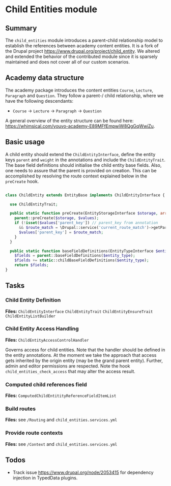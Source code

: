 # Child Entities module

## Summary

The `child_entities` module introduces a parent-child relationship model to establish the references between academy content entities. It is a fork of the Drupal project https://www.drupal.org/project/child_entity. We altered and extended the behavior of the contributed module since it is sparsely maintained and does not cover all of our custom scenarios.

## Academy data structure

The academy package introduces the content entities `Course`, `Lecture`, `Paragraph` and `Question`. They follow a parent-/ child relationship, where we have the following descendants:

- `Course` -> `Lecture` -> `Paragraph` -> `Question`

A general overview of the entity structure can be found here: https://whimsical.com/youvo-academy-E89MFfEmpwiW8QgGqWwiZu.

## Basic usage

A child entity should extend the `ChildEntityInterface`, define the entity keys `parent` and `weight` in the annotations and include the `ChildEntityTrait`. The base field definitions should initialise the child entity base fields. Also, one needs to assure that the parent is provided on creation. This can be accomplished by resolving the route context explained below in the `preCreate` hook.

```php

class ChildEntity extends EntityBase implements ChildEntityInterface {

  use ChildEntityTrait;

  public static function preCreate(EntityStorageInterface $storage, array &$values) {
    parent::preCreate($storage, $values);
    if (!isset($values['parent_key']) // parent_key from annotation
      && $route_match = \Drupal::service('current_route_match')->getParameter('parent_key')) {
      $values['parent_key'] = $route_match;
    }
  }

  public static function baseFieldDefinitions(EntityTypeInterface $entity_type) {
    $fields = parent::baseFieldDefinitions($entity_type);
    $fields += static::childBaseFieldDefinitions($entity_type);
    return $fields;
}
```

## Tasks

### Child Entity Definition

**Files:** `ChildEntityInterface` `ChildEntityTrait` `ChildEntityEnsureTrait` `ChildEntityListBuilder`

### Child Entity Access Handling

**Files:** `ChildEntityAccessControlHandler`

Governs access for child entities. Note that the handler should be defined in the entity annotations. At the moment we take the approach that access gets inherited by the origin entity (may be the grand parent entity). Further, admin and editor permissions are respected. Note the hook `child_entities_check_access` that may alter the access result.

### Computed child references field

**Files:** `ComputedChildEntitityReferenceFieldItemList`

### Build routes

**Files:** see `/Routing` and `child_entities.services.yml`

### Provide route contexts

**Files:** see `/Context` and `child_entities.services.yml`

## Todos

- Track issue https://www.drupal.org/node/2053415 for dependency injection in TypedData plugins.
